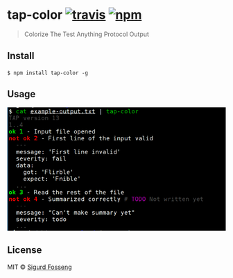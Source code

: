 # tap-color [![travis][travis-image]][travis-url] [![npm][npm-image]][npm-url]
[travis-image]: https://img.shields.io/travis/laat/tap-color.svg?style=flat
[travis-url]: https://travis-ci.org/laat/tap-color
[npm-image]: https://img.shields.io/npm/v/tap-color.svg?style=flat
[npm-url]: https://npmjs.org/package/tap-color

> Colorize The Test Anything Protocol Output

## Install

```
$ npm install tap-color -g
```

## Usage

![example](example-output.png)

## License

MIT © [Sigurd Fosseng](http://laat.io)
